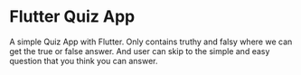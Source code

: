 # Flutter Quiz App

A simple Quiz App with Flutter. Only contains truthy and falsy where we can get the true or false answer. And user can skip to the simple and easy question that you think you can answer.

